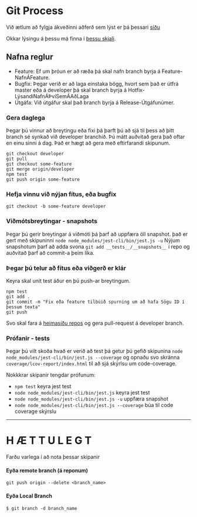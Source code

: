 # Git Process
Við ætlum að fylgja ákveðinni aðferð sem lýst er þá þessari [síðu](https://www.atlassian.com/git/tutorials/comparing-workflows/gitflow-workflow)

Okkar lýsingu á þessu má finna í [þessu skjali](https://wiki.advania.is/pages/viewpage.action?pageId=13439009). 

## Nafna reglur
 - Feature: Ef um þróun er að ræða þá skal nafn branch byrja á Feature-NafnÁFeature.
 - Bugfix: Þegar verið er að laga einstaka bögg, hvort sem það er útfrá master eða á developer þá skal branch byrja á Hotfix-LýsandiNafnÁÞvíSemÁAðLaga
 - Útgáfa: Við útgáfur skal það branch byrja á Release-Útgáfunúmer.

### Gera daglega
Þegar þú vinnur að breytingu eða fixi þá þarft þú að sjá til þess að þitt branch sé synkað við developer branchið.
Þú mátt auðvitað gera það oftar en einu sinni á dag.
Það er hægt að gera með eftirfarandi skipunum.
```shell 
git checkout developer
git pull
git checkout some-feature
git merge origin/developer
npm test
git push origin some-feature
```

### Hefja vinnu við nýjan fítus, eða bugfix
```shell 
git checkout -b some-feature developer
```
### Viðmótsbreytingar - snapshots
Þegar þú gerir breytingar á viðmóti þá þarf að uppfæra öll snapshot.
það er gert með skipuninni `node node_modules/jest-cli/bin/jest.js -u`
Nýjum snapshotum þarf að adda svona `git add __tests__/__snapshots__` í repo og auðvitað þarf að commit-a þeim líka.

### Þegar þú telur að fítus eða viðgerð er klár
Keyra skal unit test áður en þú push-ar breytingum.
```shell 
npm test
git add .
git commit -m "Fix eða feature tilbúið spurning um að hafa Sögu ID í þessum texta"
git push
```
 Svo skal fara á [heimasíðu repos](http://avamstfs10:8080/tfs/TFS_HL-Voruthroun/Au%C3%B0bj%C3%B6rg/Au%C3%B0bj%C3%B6rg%20Team/_git/Settid) og gera pull-request á developer branch.

### Prófanir - tests
Þegar þú vilt skoða hvað er verið að test þá getur þú gefið skipunina `node node_modules/jest-cli/bin/jest.js --coverage` og opnaðu svo skránna 
`coverage/lcov-report/index.html` til að sjá skýrlsu um code-coverage.

Nokkkrar skipanir tengdar prófunum:
- `npm test` keyra jest test
- `node node_modules/jest-cli/bin/jest.js` keyra jest test
- `node node_modules/jest-cli/bin/jest.js -u` uppfæra snapshot
- `node node_modules/jest-cli/bin/jest.js --coverage` búa til code coverage skýrslu

------------------------------------------
# H Æ T T U L E G T
Farðu varlega í að nota þessar skipanir

#### Eyða remote branch (á reponum)
```shell 
git push origin --delete <branch_name> 
```

#### Eyða Local Branch
```shell 
$ git branch -d branch_name
```
